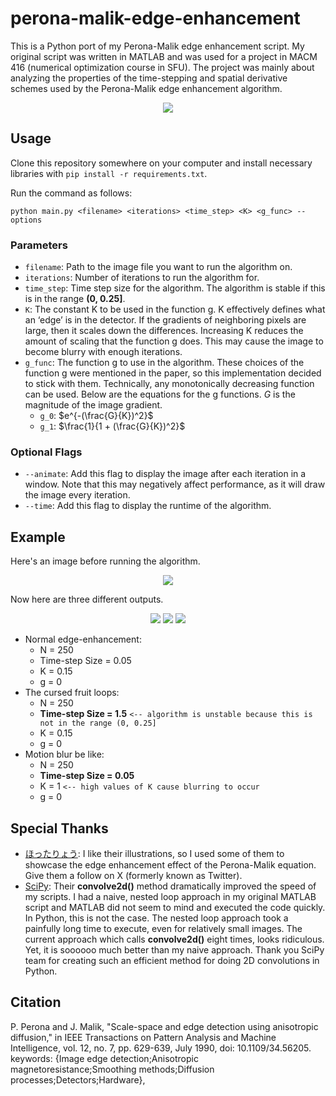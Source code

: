 # perona-malik-edge-enhancement
This is a Python port of my Perona-Malik edge enhancement script. My original script was written in MATLAB and was used for a project in MACM 416 (numerical optimization course in SFU). The project was mainly about analyzing the properties of the time-stepping and spatial derivative schemes used by the Perona-Malik edge enhancement algorithm. 
<p align="center">
  <img align="center" src="https://github.com/user-attachments/assets/b11fd03f-bc8c-471c-ace0-f1ecaaa20ac3">
</p>

## Usage
Clone this repository somewhere on your computer and install necessary libraries with `pip install -r requirements.txt`.

Run the command as follows:

`python main.py <filename> <iterations> <time_step> <K> <g_func> --options`

### Parameters
- `filename`: Path to the image file you want to run the algorithm on.
- `iterations`: Number of iterations to run the algorithm for.
- `time_step`: Time step size for the algorithm. The algorithm is stable if this is in the range **(0, 0.25]**.
- `K`: The constant K to be used in the function g. K effectively defines what an ‘edge’ is in the detector. If the gradients of neighboring pixels are large, then it scales down the differences. Increasing K reduces the amount of scaling that the function g does. This may cause the image to become blurry with enough iterations.
- `g_func`: The function g to use in the algorithm. These choices of the function g were mentioned in the paper, so this implementation decided to stick with them. Technically, any monotonically decreasing function can be used. Below are the equations for the g functions. $G$ is the magnitude of the image gradient.
  - `g_0`: $e^{-(\frac{G}{K})^2}$
  - `g_1`: $\frac{1}{1 + (\frac{G}{K})^2}$

### Optional Flags
- `--animate`: Add this flag to display the image after each iteration in a window. Note that this may negatively affect performance, as it will draw the image every iteration.
- `--time`: Add this flag to display the runtime of the algorithm.

## Example
Here's an image before running the algorithm.
<p align="center">
  <img src="https://github.com/user-attachments/assets/f3c52785-0626-4163-9712-31f303690aa9">
</p>

Now here are three different outputs.
<p align="center">
  <img src="https://github.com/user-attachments/assets/f4d0454b-339f-482e-9182-6978b3dab614"> <img src="https://github.com/user-attachments/assets/d7ca9fcc-3801-4588-9aa0-5fb037baa7a8"> <img src="https://github.com/user-attachments/assets/b11f6158-3435-44fc-9816-5e01f7046c16">
</p>

- Normal edge-enhancement:
  - N = 250
  - Time-step Size = 0.05
  - K = 0.15
  - g = 0
- The cursed fruit loops:
  - N = 250
  - **Time-step Size = 1.5** `<-- algorithm is unstable because this is not in the range (0, 0.25]` 
  - K = 0.15
  - g = 0
- Motion blur be like:
  - N = 250
  - **Time-step Size = 0.05**
  - K = 1 `<-- high values of K cause blurring to occur`
  - g = 0

## Special Thanks
- [ほったりょう](https://x.com/hottaryou): I like their illustrations, so I used some of them to showcase the edge enhancement effect of the Perona-Malik equation. Give them a follow on X (formerly known as Twitter).
- [SciPy](https://scipy.org/): Their __convolve2d()__ method dramatically improved the speed of my scripts. I had a naive, nested loop approach in my original MATLAB script and MATLAB did not seem to mind and executed the code quickly. In Python, this is not the case. The nested loop approach took a painfully long time to execute, even for relatively small images. The current approach which calls __convolve2d()__ eight times, looks ridiculous. Yet, it is soooooo much better than my naive approach. Thank you SciPy team for creating such an efficient method for doing 2D convolutions in Python.

## Citation
P. Perona and J. Malik, "Scale-space and edge detection using anisotropic diffusion," in IEEE Transactions on Pattern Analysis and Machine Intelligence, vol. 12, no. 7, pp. 629-639, July 1990, doi: 10.1109/34.56205.
keywords: {Image edge detection;Anisotropic magnetoresistance;Smoothing methods;Diffusion processes;Detectors;Hardware},
